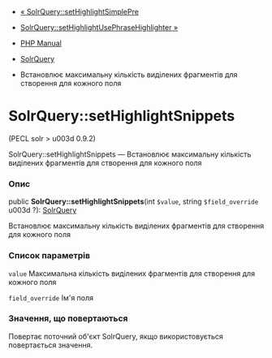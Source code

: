 - [«
SolrQuery::setHighlightSimplePre](solrquery.sethighlightsimplepre.md)
- [SolrQuery::setHighlightUsePhraseHighlighter
»](solrquery.sethighlightusephrasehighlighter.md)

- [PHP Manual](index.md)
- [SolrQuery](class.solrquery.md)
- Встановлює максимальну кількість виділених фрагментів для
створення для кожного поля

# SolrQuery::setHighlightSnippets

(PECL solr \> u003d 0.9.2)

SolrQuery::setHighlightSnippets — Встановлює максимальну кількість
виділених фрагментів для створення для кожного поля

### Опис

public **SolrQuery::setHighlightSnippets**(int `$value`, string
`$field_override` u003d ?): [SolrQuery](class.solrquery.md)

Встановлює максимальну кількість виділених фрагментів для створення
для кожного поля

### Список параметрів

`value`
Максимальна кількість виділених фрагментів для створення для кожного
поля

`field_override`
Ім'я поля

### Значення, що повертаються

Повертає поточний об'єкт SolrQuery, якщо використовується повертається
значення.
